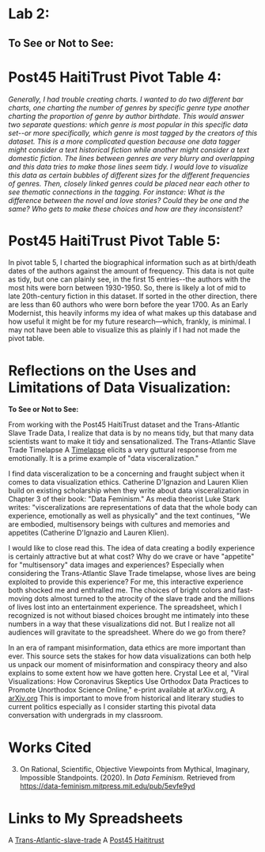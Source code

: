 Lab 2: 
======

To See or Not to See:
---------------------
# Post45 HaitiTrust Pivot Table 4: #
_Generally, I had trouble creating charts. I wanted to do two different bar charts, one charting the number of genres by specific genre type another charting the proportion of genre by author birthdate. This would answer two separate questions: which genre is most popular in this specific data set--or more specifically, which genre is most tagged by the creators of this dataset. This is a more complicated question because one data tagger might consider a text historical fiction while another might consider a text domestic fiction. The lines between genres are very blurry and overlapping and this data tries to make those lines seem tidy. I would love to visualize this data as certain bubbles of different sizes for the different frequencies of genres. Then, closely linked genres could be placed near each other to see thematic connections in the tagging. For instance: What is the difference between the novel and love stories? Could they be one and the same? Who gets to make these choices and how are they inconsistent?_

# Post45 HaitiTrust Pivot Table 5: #
In pivot table 5, I charted the biographical information such as at birth/death dates of the authors against the amount of frequency. This data is not quite as tidy, but one can plainly see, in the first 15 entries--the authors with the most hits were born between 1930-1950. So, there is likely a lot of mid to late 20th-century fiction in this dataset. If sorted in the other direction, there are less than 60 authors who were born before the year 1700. As an Early Modernist, this heavily informs my idea of what makes up this database and how useful it might be for my future research—which, frankly, is minimal. I may not have been able to visualize this as plainly if I had not made the pivot table. 

# Reflections on the Uses and Limitations of Data Visualization: #

**To See or Not to See:**

From working with the Post45 HaitiTrust dataset and the Trans-Atlantic Slave Trade Data, I realize that data is by no means tidy, but that many data scientists want to make it tidy and sensationalized. The Trans-Atlantic Slave Trade Timelapse A [Timelapse](https://www.slavevoyages.org/voyage/database#timelapse) elicits a very guttural response from me emotionally. It is a prime example of "data visceralization." 

I find data visceralization to be a concerning and fraught subject when it comes to data visualization ethics. Catherine D'Ignazion and Lauren Klien build on existing scholarship when they write about data visceralization in Chapter 3 of their book: "Data Feminism." As media theorist Luke Stark writes: "visceralizations are representations of data that the whole body can experience, emotionally as well as physically" and the text continues, "We are embodied, multisensory beings with cultures and memories and appetites (Catherine D'Ignazio and Lauren Klien). 
 
I would like to close read this. The idea of data creating a bodily experience is certainly attractive but at what cost? Why do we crave or have "appetite" for "multisensory" data images and experiences? Especially when considering the Trans-Atlantic Slave Trade timelapse, whose lives are being exploited to provide this experience? For me, this interactive experience both shocked me and enthralled me. The choices of bright colors and fast-moving dots almost turned to the atrocity of the slave trade and the millions of lives lost into an entertainment experience. The spreadsheet, which I recognized is not without biased choices brought me intimately into these numbers in a way that these visualizations did not. But I realize not all audiences will gravitate to the spreadsheet. Where do we go from there?
 
In an era of rampant misinformation, data ethics are more important than ever. This source sets the stakes for how data visualizations can both help us unpack our moment of misinformation and conspiracy theory and also explains to some extent how we have gotten here. Crystal Lee et al, "Viral Visualizations: How Coronavirus Skeptics Use Orthodox Data Practices to Promote Unorthodox Science Online," e-print available at arXiv.org, A [arXiv.org](https://arxiv.org/pdf/2101.07993.pdf.) This is important to move from historical and literary studies to current politics especially as I consider starting this pivotal data conversation with undergrads in my classroom. 

# Works Cited #

3. On Rational, Scientific, Objective Viewpoints from Mythical, Imaginary, Impossible Standpoints. (2020). In _Data Feminism._ Retrieved from https://data-feminism.mitpress.mit.edu/pub/5evfe9yd

# Links to My Spreadsheets #

A [Trans-Atlantic-slave-trade](https://docs.google.com/spreadsheets/d/1DWXVu-VQhjtodIy0TQHAO6KyOHGzRd6pDlZ5v8FRg_w/edit?usp=sharing)
A [Post45 Haititrust](https://docs.google.com/spreadsheets/d/1FgqVjFHxAGEA844882g0YB4JGiAZKEyF_dYwDKOvjUc/edit?usp=sharing)
